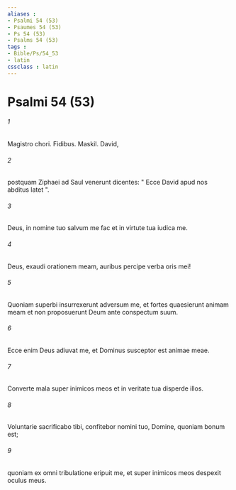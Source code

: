 ```yaml
---
aliases : 
- Psalmi 54 (53)
- Psaumes 54 (53)
- Ps 54 (53)
- Psalms 54 (53)
tags : 
- Bible/Ps/54_53
- latin
cssclass : latin
---
```


# Psalmi 54 (53)

###### 1
Magistro chori. Fidibus. Maskil. David,
###### 2
postquam Ziphaei ad Saul venerunt dicentes: " Ecce David apud nos abditus latet ".
###### 3
Deus, in nomine tuo salvum me fac et in virtute tua iudica me.
###### 4
Deus, exaudi orationem meam, auribus percipe verba oris mei!
###### 5
Quoniam superbi insurrexerunt adversum me, et fortes quaesierunt animam meam et non proposuerunt Deum ante conspectum suum.
###### 6
Ecce enim Deus adiuvat me, et Dominus susceptor est animae meae.
###### 7
Converte mala super inimicos meos et in veritate tua disperde illos.
###### 8
Voluntarie sacrificabo tibi, confitebor nomini tuo, Domine, quoniam bonum est;
###### 9
quoniam ex omni tribulatione eripuit me, et super inimicos meos despexit oculus meus.
